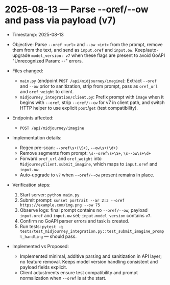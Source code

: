 # 2025-08-13 — Parse --oref/--ow and pass via payload (v7)

- Timestamp: 2025-08-13
- Objective: Parse `--oref <url>` and `--ow <int>` from the prompt, remove them from the text, and send as `input.oref` and `input.ow`. Keep/auto-upgrade `model_version: v7` when these flags are present to avoid GoAPI "Unrecognized Param: --" errors.

- Files changed:
  - `main.py` (endpoint `POST /api/midjourney/imagine`): Extract `--oref` and `--ow` prior to sanitization, strip from prompt, pass as `oref_url` and `oref_weight` to client.
  - `midjourney_integration/client.py`: Prefix prompt with `image` when it begins with `--oref`, strip `--cref/--cw` for v7 in client path, and switch HTTP helper to use explicit `post`/`get` (test compatibility).

- Endpoints affected:
  - `POST /api/midjourney/imagine`

- Implementation details:
  - Regex pre-scan: `--oref\s+(\S+)`, `--ow\s+(\d+)`
  - Remove segments from prompt: `\s--oref\s+\S+`, `\s--ow\s+\d+`
  - Forward `oref_url` and `oref_weight` into `MidjourneyClient.submit_imagine`, which maps to `input.oref` and `input.ow`.
  - Auto-upgrade to `v7` when `--oref/--ow` present remains in place.

- Verification steps:
  1) Start server: `python main.py`
  2) Submit prompt: `sunset portrait --ar 2:3 --oref https://example.com/img.png --ow 75`
  3) Observe logs: final prompt contains no `--oref/--ow`; payload `input.oref` and `input.ow` set; `input.model_version` contains `v7`.
  4) Confirm no GoAPI parser errors and task is created.
  5) Run tests: `pytest -q tests/test_midjourney_integration.py::test_submit_imagine_prompt_handling` — should pass.

- Implemented vs Proposed:
  - Implemented minimal, additive parsing and sanitization in API layer; no feature removal. Keeps model version handling consistent and payload fields explicit.
  - Client adjustments ensure test compatibility and prompt normalization when `--oref` is at the start.


